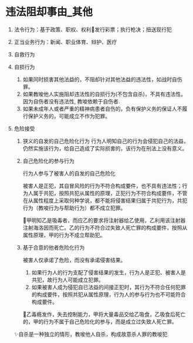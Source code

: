 # 违法阻却事由_其他

1. 法令行为：基于政策、职权、权利🍐发行彩票；执行枪决；扭送现行犯
2. 正当业务行为：新闻、职业体育、辩护、医疗
3. 自救行为
6. 自损行为

    1. 如果同时损害其他法益的，不阻却针对其他法益的违法性，如战时自伤罪。
    2. 如果教唆他人实施阻却违法性的自损行为(不包含自杀)，不具有违法性。因为自伤者没有违法性, 教唆依赖于自伤者.
    3. 如果未成年人或者严重的精神病患者自伤的，负有保护义务的保证人不履行保护义务的，可能成立不作为犯罪。

7. 危险接受

    1. 狭义的自发的自己危险化行为
        行为人明知自己的行为会侵犯自己的法益，仍然实施该行为，给自己造成了实际损害的，该行为在刑法上没有意义。
    
    2. 自己危险化的参与行为
        
        行为人参与了被害人的自发的自己危险化
        
        被害人是正犯，其自冒风险的行为不符合构成要件，也不具有违法性；行为人属于共犯，按照共犯从属性的原理，正犯行为不符合构成要件，不管在从属性程度上采取何种学说，都不能将侵害结果归属于共犯行为，共犯行为（教唆行为与帮助行为）都不成立犯罪。
        
        🍐甲明知乙是吸毒者，而应乙的要求将注射器给乙使用，乙利用该注射器注射海洛因而死亡。乙的行为不符合过失致人死亡罪的构成要件，按照从属性原理，甲的行为不成立帮助犯。

    3. 基于合意的他者危险化行为
        
        被害人仅承诺了危险，而没有承诺侵害结果。
        
        1. 如果行为人的行为支配了侵害结果的发生，行为人是正犯、被害人是共犯，故行为人可能成立犯罪。
        2. 如果被害人成为侵犯自已法益的间接正犯时，其行为不符合任何犯罪的构成要件，按照共犯从属性原理，行为人的参与行为也不可能符合构成要件。
        
        🍐乙毒瘾发作，失去控制能力，甲将大量毒品交给乙吸食，乙吸食后死亡的，甲的行为不属于自己危险化的参与，而是成立过失致人死亡罪。

    ✨自杀是一种独立的情形，教唆他人自杀，构成故意杀人罪的教唆犯










